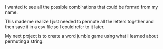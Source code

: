 I wanted to see all the possible combinations that could be formed from my name.

This made me realize I just needed to permute all the letters together and then save it in a csv file so I could refer to it later. 

My next project is to create a word jumble game using what I learned about permuting a string. 
